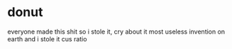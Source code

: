 # donut
everyone made this shit so i stole it, cry about it
most useless invention on earth and i stole it cus ratio
